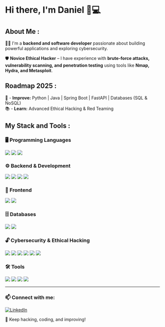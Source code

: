 # Hi there, I'm Daniel 👋💻  

## About Me :

👨‍💻 I'm a **backend and software developer** passionate about building powerful applications and exploring cybersecurity.  

🛡️ **Novice Ethical Hacker** – I have experience with **brute-force attacks, vulnerability scanning, and penetration testing** using tools like **Nmap, Hydra, and Metasploit**.  

## Roadmap 2025 :

📌 - **Improve:** Python | Java | Spring Boot | FastAPI | Databases (SQL & NoSQL)  
📚 - **Learn:** Advanced Ethical Hacking & Red Teaming  

## My Stack and Tools :

### 🖥️ Programming Languages
<img src="https://img.shields.io/badge/Python-3776AB?style=for-the-badge&logo=python&logoColor=white" /> <img src="https://img.shields.io/badge/Java-007396?style=for-the-badge&logo=java&logoColor=white" /> <img src="https://img.shields.io/badge/JavaScript-F7DF1E?style=for-the-badge&logo=javascript&logoColor=black" />

### ⚙️ Backend & Development
<img src="https://img.shields.io/badge/FastAPI-009688?style=for-the-badge&logo=fastapi&logoColor=white" /> <img src="https://img.shields.io/badge/Spring%20Boot-6DB33F?style=for-the-badge&logo=spring-boot&logoColor=white" />
<img src="https://img.shields.io/badge/Node.js-339933?style=for-the-badge&logo=node.js&logoColor=white" /> <img src="https://img.shields.io/badge/Electron-47848F?style=for-the-badge&logo=electron&logoColor=white" />

### 🎨 Frontend
<img src="https://img.shields.io/badge/HTML5-E34F26?style=for-the-badge&logo=html5&logoColor=white" /> <img src="https://img.shields.io/badge/CSS3-1572B6?style=for-the-badge&logo=css3&logoColor=white" />

### 🗄️ Databases
<img src="https://img.shields.io/badge/MySQL-4479A1?style=for-the-badge&logo=mysql&logoColor=white" /> <img src="https://img.shields.io/badge/MongoDB-47A248?style=for-the-badge&logo=mongodb&logoColor=white" />

### 🔓 Cybersecurity & Ethical Hacking
<img src="https://img.shields.io/badge/Kali%20Linux-557C94?style=for-the-badge&logo=kali-linux&logoColor=white" /> <img src="https://img.shields.io/badge/Parrot%20OS-00A896?style=for-the-badge&logo=parrotos&logoColor=white" />
<img src="https://img.shields.io/badge/Nmap-004A7C?style=for-the-badge&logo=nmap&logoColor=white" /> <img src="https://img.shields.io/badge/Hydra-FF0000?style=for-the-badge&logo=hydra&logoColor=white" />
<img src="https://img.shields.io/badge/Metasploit-4D4D4D?style=for-the-badge&logo=metasploit&logoColor=white" /> <img src="https://img.shields.io/badge/Burp%20Suite-FE5000?style=for-the-badge&logo=burp-suite&logoColor=white" />

### 🛠 Tools
<img src="https://img.shields.io/badge/Git-F05032?style=for-the-badge&logo=git&logoColor=white" /> <img src="https://img.shields.io/badge/GitHub-181717?style=for-the-badge&logo=github&logoColor=white" /> 
<img src="https://img.shields.io/badge/Linux-FCC624?style=for-the-badge&logo=linux&logoColor=black" /> <img src="https://img.shields.io/badge/VS%20Code-007ACC?style=for-the-badge&logo=visual-studio-code&logoColor=white" />

---

### 📫 Connect with me:
[![LinkedIn](https://img.shields.io/badge/LinkedIn-0077B5?style=for-the-badge&logo=linkedin&logoColor=white)](https://www.linkedin.com/in/your-profile/)

🚀 Keep hacking, coding, and improving!
